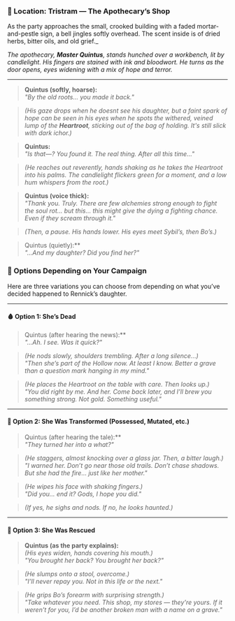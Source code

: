 ### 🧪 Location: Tristram — The Apothecary’s Shop



 As the party approaches the small, crooked building with a faded mortar-and-pestle sign, a bell jingles softly overhead. The scent inside is of dried herbs, bitter oils, and old grief._

_The apothecary, **Master Quintus**, stands hunched over a workbench, lit by candlelight. His fingers are stained with ink and bloodwort. He turns as the door opens, eyes widening with a mix of hope and terror._

---

> **Quintus (softly, hoarse):**  
> _"By the old roots… you made it back."_

> _(His gaze drops when he doesnt see his daughter, but a faint spark of hope can be seen in his eyes when he spots the withered, veined lump of the **Heartroot**, sticking out of the bag of holding. It's still slick with dark ichor.)_

> **Quintus:**  
> _"Is that—? You found it. The real thing. After all this time…"_

> _(He reaches out reverently, hands shaking as he takes the Heartroot into his palms. The candlelight flickers green for a moment, and a low _hum_ whispers from the root.)_

> **Quintus (voice thick):**  
> _"Thank you. Truly. There are few alchemies strong enough to fight the soul rot… but this… this might give the dying a fighting chance. Even if they scream through it."_

> _(Then, a pause. His hands lower. His eyes meet Sybil’s, then Bo’s.)_

> Quintus (quietly):**  
> _"...And my daughter? Did you find her?"_

### 🧩 Options Depending on Your Campaign

Here are three variations you can choose from depending on what you’ve decided happened to Rennick’s daughter.

---

#### 🩸 Option 1: She’s Dead

> Quintus (after hearing the news):**  
> _"...Ah. I see. Was it quick?"_

> _(He nods slowly, shoulders trembling. After a long silence…)_  
> _"Then she’s part of the Hollow now. At least I know. Better a grave than a question mark hanging in my mind."_

> _(He places the Heartroot on the table with care. Then looks up.)_  
> _"You did right by me. And her. Come back later, and I’ll brew you something strong. Not gold. Something _useful_."_

---

#### 🧩 Option 2: She Was Transformed (Possessed, Mutated, etc.)

> Quintus (after hearing the tale):**  
> _"They turned her into a _what_?"_

> _(He staggers, almost knocking over a glass jar. Then, a bitter laugh.)_  
> _"I warned her. Don’t go near those old trails. Don’t chase shadows. But she had the fire… just like her mother."_

> _(He wipes his face with shaking fingers.)_  
> _"Did you… end it? Gods, I hope you did."_

> _(If yes, he sighs and nods. If no, he looks haunted.)_

---

#### 🧩 Option 3: She Was Rescued

> **Quintus (as the party explains):**  
> _(His eyes widen, hands covering his mouth.)_  
> _"You brought her back? _You brought her back?_"_

> _(He slumps onto a stool, overcome.)_  
> _"I’ll never repay you. Not in this life or the next."_

> _(He grips Bo’s forearm with surprising strength.)_  
> _"Take whatever you need. This shop, my stores — they're yours. If it weren’t for you, I’d be another broken man with a name on a grave."_